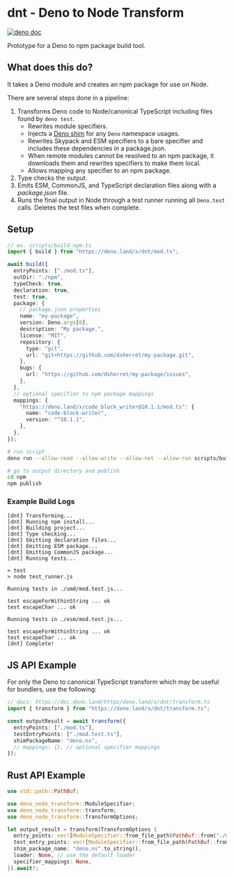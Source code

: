 # dnt - Deno to Node Transform

[![deno doc](https://doc.deno.land/badge.svg)](https://doc.deno.land/https/deno.land/x/dnt/mod.ts)

Prototype for a Deno to npm package build tool.

## What does this do?

It takes a Deno module and creates an npm package for use on Node.

There are several steps done in a pipeline:

1. Transforms Deno code to Node/canonical TypeScript including files found by `deno test`.
   - Rewrites module specifiers.
   - Injects a [Deno shim](https://github.com/denoland/deno.ns) for any `Deno` namespace usages.
   - Rewrites Skypack and ESM specifiers to a bare specifier and includes these dependencies in a package.json.
   - When remote modules cannot be resolved to an npm package, it downloads them and rewrites specifiers to make them local.
   - Allows mapping any specifier to an npm package.
1. Type checks the output.
1. Emits ESM, CommonJS, and TypeScript declaration files along with a _package.json_ file.
1. Runs the final output in Node through a test runner running all `Deno.test` calls. Deletes the test files when complete.

## Setup

```ts
// ex. scripts/build_npm.ts
import { build } from "https://deno.land/x/dnt/mod.ts";

await build({
  entryPoints: ["./mod.ts"],
  outDir: "./npm",
  typeCheck: true,
  declaration: true,
  test: true,
  package: {
    // package.json properties
    name: "my-package",
    version: Deno.args[0],
    description: "My package.",
    license: "MIT",
    repository: {
      type: "git",
      url: "git+https://github.com/dsherret/my-package.git",
    },
    bugs: {
      url: "https://github.com/dsherret/my-package/issues",
    },
  },
  // optional specifier to npm package mappings
  mappings: {
    "https://deno.land/x/code_block_writer@10.1.1/mod.ts": {
      name: "code-block-writer",
      version: "^10.1.1",
    },
  },
});
```

```bash
# run script
deno run --allow-read --allow-write --allow-net --allow-run scripts/build_npm.ts 0.1.0

# go to output directory and publish
cd npm
npm publish
```

### Example Build Logs

```
[dnt] Transforming...
[dnt] Running npm install...
[dnt] Building project...
[dnt] Type checking...
[dnt] Emitting declaration files...
[dnt] Emitting ESM package...
[dnt] Emitting CommonJS package...
[dnt] Running tests...

> test
> node test_runner.js

Running tests in ./umd/mod.test.js...

test escapeForWithinString ... ok
test escapeChar ... ok

Running tests in ./esm/mod.test.js...

test escapeForWithinString ... ok
test escapeChar ... ok
[dnt] Complete!
```

## JS API Example

For only the Deno to canonical TypeScript transform which may be useful for bundlers, use the following:

```ts
// docs: https://doc.deno.land/https/deno.land/x/dnt/transform.ts
import { transform } from "https://deno.land/x/dnt/transform.ts";

const outputResult = await transform({
  entryPoints: ["./mod.ts"],
  testEntryPoints: ["./mod.test.ts"],
  shimPackageName: "deno.ns",
  // mappings: {}, // optional specifier mappings
});
```

## Rust API Example

```rust
use std::path::PathBuf;

use deno_node_transform::ModuleSpecifier;
use deno_node_transform::transform;
use deno_node_transform::TransformOptions;

let output_result = transform(TransformOptions {
  entry_points: vec![ModuleSpecifier::from_file_path(PathBuf::from("./mod.ts")).unwrap()],
  test_entry_points: vec![ModuleSpecifier::from_file_path(PathBuf::from("./mod.test.ts")).unwrap()],
  shim_package_name: "deno.ns".to_string(),
  loader: None, // use the default loader
  specifier_mappings: None,
}).await?;
```
